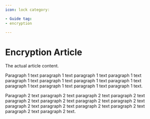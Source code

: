 ```yaml
---
icon: lock category:

- Guide tag:
- encryption

---
```


# Encryption Article

The actual article content.

Paragraph 1 text paragraph 1 text paragraph 1 text paragraph 1 text paragraph 1 text paragraph 1 text paragraph 1 text
paragraph 1 text paragraph 1 text paragraph 1 text paragraph 1 text paragraph 1 text.

Paragraph 2 text paragraph 2 text paragraph 2 text paragraph 2 text paragraph 2 text paragraph 2 text paragraph 2 text
paragraph 2 text paragraph 2 text paragraph 2 text paragraph 2 text paragraph 2 text paragraph 2 text paragraph 2 text.

